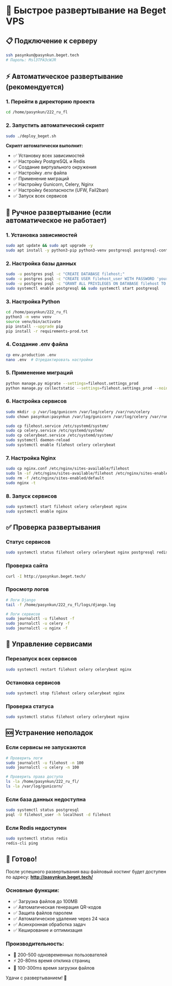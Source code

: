 # 🚀 Быстрое развертывание на Beget VPS

## 📋 Подключение к серверу
```bash
ssh pasynkun@pasynkun.beget.tech
# Пароль: Msl3TPA3cWJR
```

## ⚡ Автоматическое развертывание (рекомендуется)

### 1. Перейти в директорию проекта
```bash
cd /home/pasynkun/222_ru_fl
```

### 2. Запустить автоматический скрипт
```bash
sudo ./deploy_beget.sh
```

**Скрипт автоматически выполнит:**
- ✅ Установку всех зависимостей
- ✅ Настройку PostgreSQL и Redis
- ✅ Создание виртуального окружения
- ✅ Настройку .env файла
- ✅ Применение миграций
- ✅ Настройку Gunicorn, Celery, Nginx
- ✅ Настройку безопасности (UFW, Fail2ban)
- ✅ Запуск всех сервисов

## 🔧 Ручное развертывание (если автоматическое не работает)

### 1. Установка зависимостей
```bash
sudo apt update && sudo apt upgrade -y
sudo apt install -y python3-pip python3-venv postgresql postgresql-contrib redis-server nginx git curl wget unzip build-essential libpq-dev python3-dev fail2ban ufw
```

### 2. Настройка базы данных
```bash
sudo -u postgres psql -c "CREATE DATABASE filehost;"
sudo -u postgres psql -c "CREATE USER filehost_user WITH PASSWORD 'your_password';"
sudo -u postgres psql -c "GRANT ALL PRIVILEGES ON DATABASE filehost TO filehost_user;"
sudo systemctl enable postgresql && sudo systemctl start postgresql
```

### 3. Настройка Python
```bash
cd /home/pasynkun/222_ru_fl
python3 -m venv venv
source venv/bin/activate
pip install --upgrade pip
pip install -r requirements-prod.txt
```

### 4. Создание .env файла
```bash
cp env.production .env
nano .env  # Отредактировать настройки
```

### 5. Применение миграций
```bash
python manage.py migrate --settings=filehost.settings_prod
python manage.py collectstatic --settings=filehost.settings_prod --noinput
```

### 6. Настройка сервисов
```bash
sudo mkdir -p /var/log/gunicorn /var/log/celery /var/run/celery
sudo chown pasynkun:pasynkun /var/log/gunicorn /var/log/celery /var/run/celery

sudo cp filehost.service /etc/systemd/system/
sudo cp celery.service /etc/systemd/system/
sudo cp celerybeat.service /etc/systemd/system/
sudo systemctl daemon-reload
sudo systemctl enable filehost celery celerybeat
```

### 7. Настройка Nginx
```bash
sudo cp nginx.conf /etc/nginx/sites-available/filehost
sudo ln -sf /etc/nginx/sites-available/filehost /etc/nginx/sites-enabled/
sudo rm -f /etc/nginx/sites-enabled/default
sudo nginx -t
```

### 8. Запуск сервисов
```bash
sudo systemctl start filehost celery celerybeat nginx
sudo systemctl enable nginx
```

## ✅ Проверка развертывания

### Статус сервисов
```bash
sudo systemctl status filehost celery celerybeat nginx postgresql redis
```

### Проверка сайта
```bash
curl -I http://pasynkun.beget.tech/
```

### Просмотр логов
```bash
# Логи Django
tail -f /home/pasynkun/222_ru_fl/logs/django.log

# Логи сервисов
sudo journalctl -u filehost -f
sudo journalctl -u celery -f
sudo journalctl -u nginx -f
```

## 🔧 Управление сервисами

### Перезапуск всех сервисов
```bash
sudo systemctl restart filehost celery celerybeat nginx
```

### Остановка сервисов
```bash
sudo systemctl stop filehost celery celerybeat nginx
```

### Проверка статуса
```bash
sudo systemctl status filehost celery celerybeat nginx
```

## 🆘 Устранение неполадок

### Если сервисы не запускаются
```bash
# Проверить логи
sudo journalctl -u filehost -n 100
sudo journalctl -u celery -n 100

# Проверить права доступа
ls -la /home/pasynkun/222_ru_fl/
ls -la /var/log/gunicorn/
```

### Если база данных недоступна
```bash
sudo systemctl status postgresql
psql -U filehost_user -h localhost -d filehost
```

### Если Redis недоступен
```bash
sudo systemctl status redis
redis-cli ping
```

## 🎉 Готово!

После успешного развертывания ваш файловый хостинг будет доступен по адресу:
**http://pasynkun.beget.tech/**

### Основные функции:
- ✅ Загрузка файлов до 100MB
- ✅ Автоматическая генерация QR-кодов
- ✅ Защита файлов паролем
- ✅ Автоматическое удаление через 24 часа
- ✅ Асинхронная обработка задач
- ✅ Кеширование и оптимизация

### Производительность:
- 🚀 200-500 одновременных пользователей
- ⚡ 20-80ms время отклика страниц
- 📁 100-300ms время загрузки файлов

Удачи с развертыванием! 🚀
